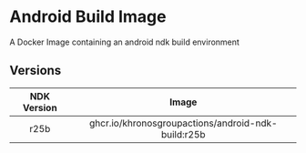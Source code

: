 # Android Build Image

A Docker Image containing an android ndk build environment

## Versions

| NDK Version |                       Image                        |
| :---------: | :------------------------------------------------: |
|    r25b     | ghcr.io/khronosgroupactions/android-ndk-build:r25b |


